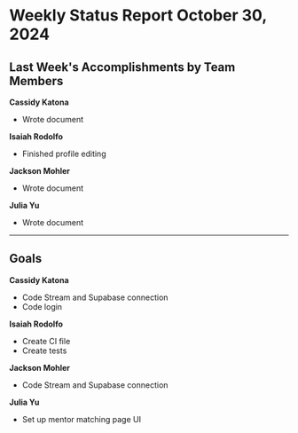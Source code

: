 # Weekly Status Report October 30, 2024

## Last Week's Accomplishments by Team Members

**Cassidy Katona**
- Wrote document

**Isaiah Rodolfo**
- Finished profile editing

**Jackson Mohler**
- Wrote document

**Julia Yu**
- Wrote document

---

## Goals

**Cassidy Katona**
- Code Stream and Supabase connection
- Code login

**Isaiah Rodolfo**
- Create CI file
- Create tests

**Jackson Mohler**
- Code Stream and Supabase connection

**Julia Yu**
- Set up mentor matching page UI
